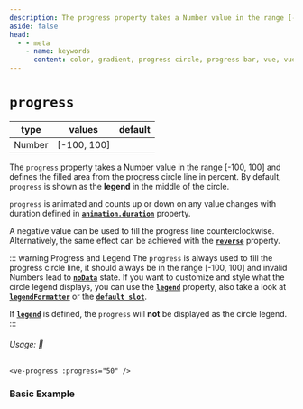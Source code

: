 ```yaml
---
description: The progress property takes a Number value in the range [-100, 100] and defines the filled area from progress circle line in percent. It is used to visually represent the progress of a task or process.
aside: false
head:
  - - meta
    - name: keywords
      content: color, gradient, progress circle, progress bar, vue, vue3, vuejs, vue.js
---
```


# `progress`

<Badge class="mt-2" type="success" text="Animated" />

| type   | values      | default |
|--------|-------------|---------|
| Number | [-100, 100] |         |

The `progress` property takes a Number value in the range \[-100, 100] and defines the filled area from the progress
circle line in percent. 
By default, `progress` is shown as the **legend** in the middle of the circle.

`progress` is animated and counts up or down on any value changes with duration defined in 
**[`animation.duration`](animation.md)** property.

A negative value can be used to fill the progress line counterclockwise. 
Alternatively, the same effect can be achieved
with the **[`reverse`](reverse.md)** property.

::: warning Progress and Legend
The `progress` is always used to fill the progress circle line, it should always be in the range [-100, 100] and invalid
Numbers lead to **[`noData`](noData)** state. 
If you want to customize and style what the circle legend displays, you can use the **[`legend`](legend.md)** property,
also take a look at **[`legendFormatter`](legendFormatter.md)** or the **[`default slot`](../slots/default.md)**.

If **[`legend`](legend.md)** is defined, the `progress` will **not** be displayed as the circle legend.
:::

###### Usage: 📜

```vue
<ve-progress :progress="50" />
```

### Basic Example

<p>

<ExampleCode>
<template #code="{progress}">

<<< @/.vitepress/theme/Guide/Progress/Snippet1.vue#snippet{js-vue}

</template>
</ExampleCode>

</p>

